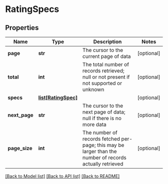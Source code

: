 # RatingSpecs

## Properties
Name | Type | Description | Notes
------------ | ------------- | ------------- | -------------
**page** | **str** | The cursor to the current page of data | [optional] 
**total** | **int** | The total number of records retrieved; null or not present if not supported or unknown | [optional] 
**specs** | [**list[RatingSpec]**](RatingSpec.md) |  | [optional] 
**next_page** | **str** | The cursor to the next page of data; null if there is no more data | [optional] 
**page_size** | **int** | The number of records fetched per-page; this may be larger than the number of records actually retrieved | [optional] 

[[Back to Model list]](../README.md#documentation-for-models) [[Back to API list]](../README.md#documentation-for-api-endpoints) [[Back to README]](../README.md)

